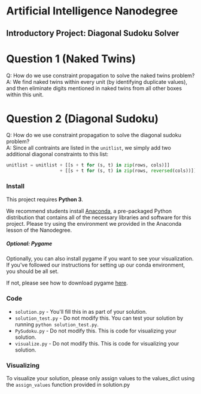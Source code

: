 # Artificial Intelligence Nanodegree
## Introductory Project: Diagonal Sudoku Solver

# Question 1 (Naked Twins)
Q: How do we use constraint propagation to solve the naked twins problem?  
A: We find naked twins within every unit (by identifying duplicate values), and then eliminate digits mentioned in naked twins from all other boxes within this unit.

# Question 2 (Diagonal Sudoku)
Q: How do we use constraint propagation to solve the diagonal sudoku problem?  
A: Since all contraints are listed in the `unitlist`, we simply add two additional diagonal constraints to this list:
```python
unitlist = unitlist	+ [[s + t for (s, t) in zip(rows, cols)]] 			# Top-left to bottom-right
					+ [[s + t for (s, t) in zip(rows, reversed(cols))]] # Top-right to bottom-left
```

### Install

This project requires **Python 3**.

We recommend students install [Anaconda](https://www.continuum.io/downloads), a pre-packaged Python distribution that contains all of the necessary libraries and software for this project. 
Please try using the environment we provided in the Anaconda lesson of the Nanodegree.

##### Optional: Pygame

Optionally, you can also install pygame if you want to see your visualization. If you've followed our instructions for setting up our conda environment, you should be all set.

If not, please see how to download pygame [here](http://www.pygame.org/download.shtml).

### Code

* `solution.py` - You'll fill this in as part of your solution.
* `solution_test.py` - Do not modify this. You can test your solution by running `python solution_test.py`.
* `PySudoku.py` - Do not modify this. This is code for visualizing your solution.
* `visualize.py` - Do not modify this. This is code for visualizing your solution.

### Visualizing

To visualize your solution, please only assign values to the values_dict using the ```assign_values``` function provided in solution.py

